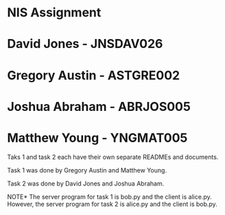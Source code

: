 
# NIS Assignment

# David Jones - JNSDAV026
# Gregory Austin - ASTGRE002
# Joshua Abraham - ABRJOS005
# Matthew Young - YNGMAT005

Taks 1 and task 2 each have their own separate READMEs and documents.

Task 1 was done by Gregory Austin and Matthew Young.

Task 2 was done by David Jones and Joshua Abraham.

NOTE* The server program for task 1 is bob.py and the client is alice.py.
However, the server program for task 2 is alice.py and the client is bob.py.